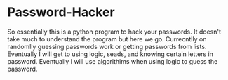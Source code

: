 # Password-Hacker
So essentially this is a python program to hack your passwords. It doesn't take much to understand the program but here we go. Currecntlly on randomlly guessing passwords work or getting passwords from lists. Eventually I will get to using logic, seads, and knowing certain letters in password. Eventually I will use algorithims when using logic to guess the password.
